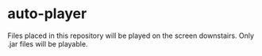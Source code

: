 # auto-player

Files placed in this repository will be played on the screen downstairs.  Only .jar files will be playable.